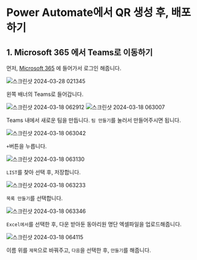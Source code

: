 # Power Automate에서 QR 생성 후, 배포하기
## 1. Microsoft 365 에서 Teams로 이동하기
먼저, [Microsoft 365](https://www.microsoft365.com/) 에 들어가서 로그인 해줍니다.

![스크린샷 2024-03-28 021345](https://github.com/g1nya2/Power_Platform_Attendance/assets/105257807/0df5e344-63bb-4ebc-a4a8-0776d328742d)

왼쪽 배너의 Teams로 들어갑니다.


![스크린샷 2024-03-18 062912](https://github.com/g1nya2/Power_Platform_Attendance/assets/105257807/c20de3c3-e1c3-4c9a-8fbb-6fc79634bd8e)
![스크린샷 2024-03-18 063007](https://github.com/g1nya2/Power_Platform_Attendance/assets/105257807/ebb7df18-a633-4dd2-a303-753b8c49965a)

Teams 내에서 새로운 팀을 만듭니다. `팀 만들기`를 눌러서 만들어주시면 됩니다.


![스크린샷 2024-03-18 063042](https://github.com/g1nya2/Power_Platform_Attendance/assets/105257807/36c32fd8-894a-4a0c-bb61-174897357b4f)

`+`버튼을 누릅니다.


![스크린샷 2024-03-18 063130](https://github.com/g1nya2/Power_Platform_Attendance/assets/105257807/9398a80b-8fbf-4f23-80e6-97a0181fea08)

`LIST`를 찾아 선택 후, 저장합니다.


![스크린샷 2024-03-18 063233](https://github.com/g1nya2/Power_Platform_Attendance/assets/105257807/04758c3a-a3ba-4582-89ca-2a0f81928d2b)

`목록 만들기`를 선택합니다.


![스크린샷 2024-03-18 063346](https://github.com/g1nya2/Power_Platform_Attendance/assets/105257807/44cc7a02-981b-49b1-9a78-1df02ae9c6b2)

`Excel에서`를 선택한 후, 다운 받아둔 동아리원 명단 엑셀파일을 업로드해줍니다.


![스크린샷 2024-03-18 064115](https://github.com/g1nya2/Power_Platform_Attendance/assets/105257807/cfa9b268-6099-4e34-8f2b-49b0f1a38075)

이름 위를 `제목`으로 바꿔주고, `다음`을 선택한 후, `만들기`를 해줍니다.


